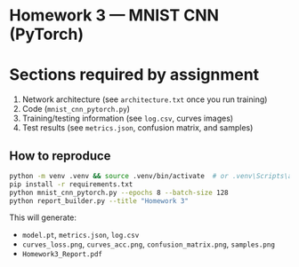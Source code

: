 
# Homework 3 — MNIST CNN (PyTorch)

# Sections required by assignment
1. Network architecture (see `architecture.txt` once you run training)  
2. Code (`mnist_cnn_pytorch.py`)  
3. Training/testing information (see `log.csv`, curves images)  
4. Test results (see `metrics.json`, confusion matrix, and samples)

## How to reproduce
```bash
python -m venv .venv && source .venv/bin/activate  # or .venv\Scripts\activate on Windows
pip install -r requirements.txt
python mnist_cnn_pytorch.py --epochs 8 --batch-size 128
python report_builder.py --title "Homework 3"
```

This will generate:
- `model.pt`, `metrics.json`, `log.csv`
- `curves_loss.png`, `curves_acc.png`, `confusion_matrix.png`, `samples.png`
- `Homework3_Report.pdf`
